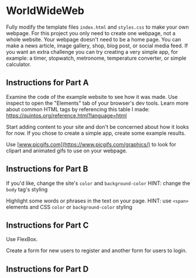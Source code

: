 # WorldWideWeb

Fully modify the template files `index.html` and `styles.css` to make your own webpage. For this project you only need to create one webpage, not a whole website. Your webpage doesn't need to be a home page. You can make a news article, image gallery, shop, blog post, or social media feed. If you want an extra challenge you can try creating a very simple app, for example: a timer, stopwatch, metronome, temperature converter, or simple calculator.

## Instructions for Part A

Examine the code of the example website to see how it was made. Use inspect to open the "Elements" tab of your browser's dev tools. Learn more about common HTML tags by referencing this table I made: <https://quintos.org/reference.html?language=html>

Start adding content to your site and don't be concerned about how it looks for now. If you chose to create a simple app, create some example results.

Use [www.picgifs.com](https://www.picgifs.com/graphics/) to look for clipart and animated gifs to use on your webpage.

## Instructions for Part B

If you'd like, change the site's `color` and `background-color` HINT: change the `body` tag's styling

Highlight some words or phrases in the text on your page. HINT: use `<span>` elements and CSS `color` or `background-color` styling

## Instructions for Part C

Use FlexBox.

Create a form for new users to register and another form for users to login.

## Instructions for Part D
